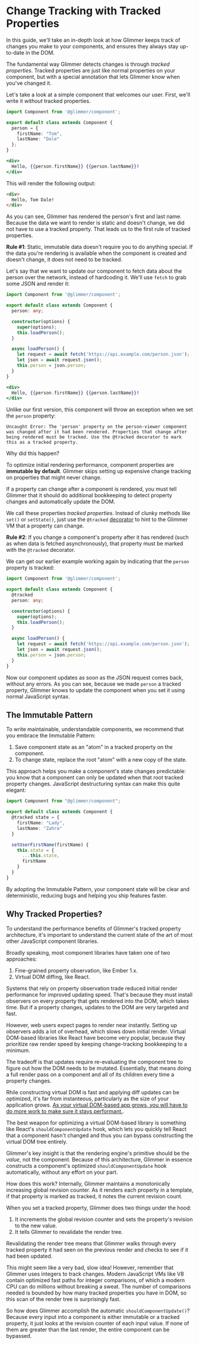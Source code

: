 # Change Tracking with Tracked Properties

In this guide, we'll take an in-depth look at how Glimmer keeps track of changes you make to
your components, and ensures they always stay up-to-date in the DOM.

The fundamental way Glimmer detects changes is through _tracked properties_.
Tracked properties are just like normal properties on your component, but with a
special annotation that lets Glimmer know when you've changed it.

Let's take a look at a simple component that welcomes our user. First, we'll
write it _without_ tracked properties.

```ts
import Component from '@glimmer/component';

export default class extends Component {
  person = {
    firstName: "Tom",
    lastName: "Dale"
  };
}
```

```hbs
<div>
  Hello, {{person.firstName}} {{person.lastName}}!
</div>
```

This will render the following output:

```html
<div>
  Hello, Tom Dale!
</div>
```

As you can see, Glimmer has rendered the person's first and last name. Because the data we want to render is static and doesn't change, we did not have to use a tracked property. That leads us to the first rule of tracked properties.

**Rule #1**: Static, immutable data doesn't require you to do anything special. If the data you're rendering is available when the component is created and doesn't change, it does not need to be tracked.

Let's say that we want to update our component to fetch data about the person over the network, instead of hardcoding it. We'll use `fetch` to grab some JSON and render it:

```ts
import Component from '@glimmer/component';

export default class extends Component {
  person: any;

  constructor(options) {
    super(options);
    this.loadPerson();
  }

  async loadPerson() {
    let request = await fetch('https://api.example.com/person.json');
    let json = await request.json();
    this.person = json.person;
  }
}
```

```hbs
<div>
  Hello, {{person.firstName}} {{person.lastName}}!
</div>
```

Unlike our first version, this component will throw an exception when we set the `person` property:

```
Uncaught Error: The 'person' property on the person-viewer component was changed after it had been rendered. Properties that change after being rendered must be tracked. Use the @tracked decorator to mark this as a tracked property.
```

Why did this happen?

To optimize initial rendering performance, component properties are **immutable
by default**. Glimmer skips setting up expensive change tracking on properties
that might never change.

If a property can change after a component is rendered, you must tell Glimmer
that it should do additional bookkeeping to detect property changes and
automatically update the DOM.

We call these properties _tracked properties_. Instead of clunky methods like
`set()` or `setState()`, just use the `@tracked`
[decorator](https://github.com/tc39/proposal-decorators) to hint to the Glimmer
VM that a property can change.

**Rule #2**: If you change a component's property after it has rendered (such as
when data is fetched asynchronously), that property must be marked with the
`@tracked` decorator.

We can get our earlier example working again by indicating that the `person`
property is tracked:

```ts
import Component from '@glimmer/component';

export default class extends Component {
  @tracked
  person: any;

  constructor(options) {
    super(options);
    this.loadPerson();
  }

  async loadPerson() {
    let request = await fetch('https://api.example.com/person.json');
    let json = await request.json();
    this.person = json.person;
  }
}
```

Now our component updates as soon as the JSON request comes back, without any
errors. As you can see, because we made `person` a tracked property, Glimmer
knows to update the component when you set it using normal JavaScript syntax.

## The Immutable Pattern

To write maintainable, understandable components, we recommend that you embrace the
Immutable Pattern:

1. Save component state as an "atom" in a tracked property on the component.
2. To change state, replace the root "atom" with a new copy of the state.

This approach helps you make a component's state changes predictable: you know
that a component can only be updated when that root tracked property changes.
JavaScript destructuring syntax can make this quite elegant:

```ts
import Component from "@glimmer/component";

export default class extends Component {
  @tracked state = {
    firstName: "Lady",
    lastName: "Zahra"
  }

  setUserFirstName(firstName) {
    this.state = {
      ...this.state,
      firstName
    }
  }
}
```

By adopting the Immutable Pattern, your component state will be clear and deterministic,
reducing bugs and helping you ship features faster.

## Why Tracked Properties?

To understand the performance benefits of Glimmer's tracked property
architecture, it's important to understand the current state of the art of most
other JavaScript component libraries.

Broadly speaking, most component libraries have taken one of two approaches:

1. Fine-grained property observation, like Ember 1.x.
2. Virtual DOM diffing, like React.

Systems that rely on property observation trade reduced initial render
performance for improved updating speed. That's because they must install
observers on every property that gets rendered into the DOM, which takes time.
But if a property changes, updates to the DOM are very targeted and fast.

However, web users expect pages to render near instantly. Setting up observers
adds a lot of overhead, which slows down initial render. Virtual DOM-based libraries
like React have become very popular, because they prioritize raw render speed by
keeping change-tracking bookkeeping to a minimum.

The tradeoff is that updates require re-evaluating the component tree to figure
out how the DOM needs to be mutated. Essentially, that means doing a full render
pass on a component and all of its children every time a property changes.

Rhile constructing virtual DOM is fast and applying diff updates can be
optimized, it's far from instanteous, particularly as the size of your
application grows. [As your virtual DOM-based app grows, you will have to do
more work to make sure it stays
performant.](https://marmelab.com/blog/2017/02/06/react-is-slow-react-is-fast.html).

The best weapon for optimizing a virtual DOM-based library is something like
React's `shouldComponentUpdate` hook, which lets you quickly tell React that a
component hasn't changed and thus you can bypass constructing the virtual DOM
tree entirely.

Glimmer's key insight is that the rendering engine's primitive should be the
_value_, not the component. Because of this architecture, Glimmer in essence
constructs a component's optimized `shouldComponentUpdate` hook automatically,
without any effort on your part.

How does this work? Internally, Glimmer maintains a monotonically increasing
global revision counter. As it renders each property in a template, if that
property is marked as tracked, it notes the current revision count.

When you set a tracked property, Glimmer does two things under the hood:

1. It increments the global revision counter and sets the property's revision to
   the new value.
2. It tells Glimmer to revalidate the render tree.

Revalidating the render tree means that Glimmer walks through every tracked property it had
seen on the previous render and checks to see if it had been updated.

This might seem like a very bad, slow idea! However, remember that Glimmer uses
integers to track changes. Modern JavaScript VMs like V8 contain optimized fast
paths for integer comparisons, of which a modern CPU can do millions without
breaking a sweat. The number of comparisons needed is bounded by how many
tracked properties you have in DOM, so this scan of the render tree is
surprisingly fast.

So how does Glimmer accomplish the automatic `shouldComponentUpdate()`? Because
every input into a component is either immutable or a tracked property, it just
looks at the revision counter of each input value. If none of them are greater
than the last render, the entire component can be bypassed.
